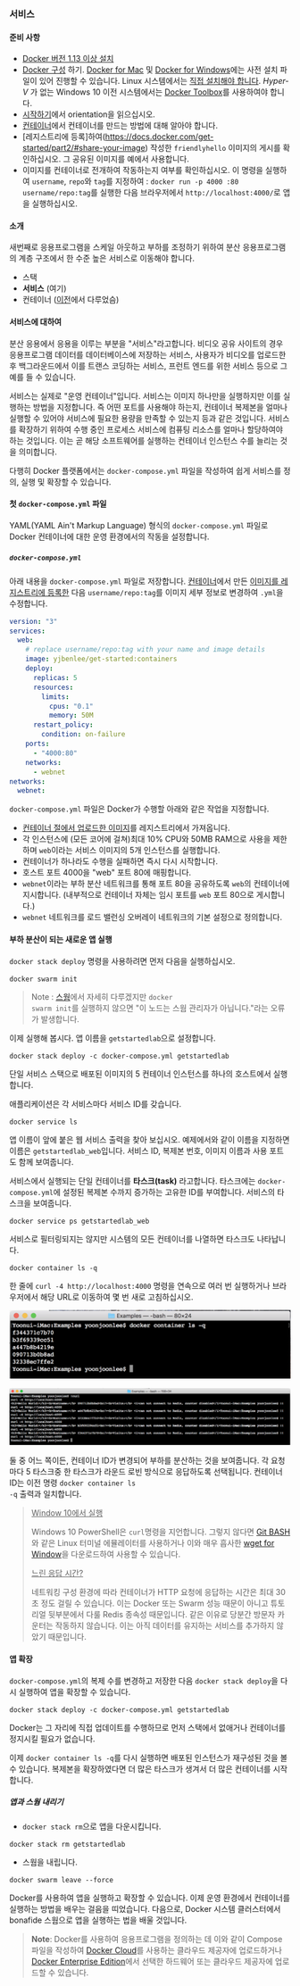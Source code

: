 ### 서비스

#### <a name="prerequisites"></a>준비 사항

-	[Docker 버전 1.13 이상 설치](https://docs.docker.com/engine/installation/)
-	[Docker 구성](https://docs.docker.com/compose/overview/) 하기. [Docker for Mac](https://docs.docker.com/docker-for-mac/) 및 [Docker for Windows](https://docs.docker.com/docker-for-windows/)에는 사전 설치 파일이 있어 진행할 수 있습니다. Linux 시스템에서는 [직접 설치해야 합니다](https://github.com/docker/compose/releases). *Hyper-V* 가 없는 Windows 10 이전 시스템에서는 [Docker Toolbox](https://docs.docker.com/toolbox/overview/)를 사용하여야 합니다.
-	[시작하기](orientation.md)에서 orientation을 읽으십시오.
-	[컨테이너](containers.md)에서 컨테이너를 만드는 방법에 대해 알아야 합니다.
-	[레지스트리에 등록]하여(https://docs.docker.com/get-started/part2/#share-your-image) 작성한 <code>friendlyhello</code> 이미지의 게시를 확인하십시오. 그 공유된 이미지를 예에서 사용합니다.
-	이미지를 컨테이너로 전개하여 작동하는지 여부를 확인하십시오. 이 명령을 실행하여 <code>username</code>, <code>repo</code>와 <code>tag</code>를 지정하여 : <code>docker run -p 4000 :80 username/repo:tag</code>를 실행한 다음 브라우저에서 <code>http://localhost:4000/</code>로 앱을 실행하십시오.

#### 소개

새번째로 응용프로그램을 스케일 아웃하고 부하를 조정하기 위하여 분산 응용프로그램의 계층 구조에서 한 수준 높은 서비스로 이동해야 합니다.

-	스택
-	**서비스** (여기)
-	컨테이너 ([이전](containers.md)에서 다루었슴)

#### 서비스에 대하여

분산 응용에서 응용을 이루는 부분을 "서비스"라고합니다. 비디오 공유 사이트의 경우 응용프로그램 데이터를 데이터베이스에 저장하는 서비스, 사용자가 비디오를 업로드한 후 백그라운드에서 이를 트랜스 코딩하는 서비스, 프런트 엔드를 위한 서비스 등으로 그 예를 들 수 있습니다.

서비스는 실제로 "운영 컨테이너"입니다. 서비스는 이미지 하나만을 실행하지만 이를 실행하는 방법을 지정합니다. 즉 어떤 포트를 사용해야 하는지, 컨테이너 복제본을 얼마나 실행할 수 있어야 서비스에 필요한 용량을 만족할 수 있는지 등과 같은 것입니다. 서비스를 확장하기 위하여 수행 중인 프로세스 서비스에 컴퓨팅 리소스를 얼마나 할당하여야 하는 것입니다. 이는 곧 해당 소프트웨어를 실행하는 컨테이너 인스턴스 수를 늘리는 것을 의미합니다.

다행히 Docker 플랫폼에서는 <code>docker-compose.yml</code> 파일을 작성하여 쉽게 서비스를 정의, 실행 및 확장할 수 있습니다.

#### 첫 <code>docker-compose.yml</code> 파일

YAML(YAML Ain't Markup Language) 형식의 <code>docker-compose.yml</code> 파일로 Docker 컨테이너에 대한 운영 환경에서의 작동을 설정합니다.

##### <code>docker-compose.yml</code>

아래 내용을 <code>docker-compose.yml</code> 파일로 저장합니다. [컨테이너](containers.md)에서 만든 [이미지를 레지스트리에 등록한](containers.md/#share-your-image) 다음 <code>username/repo:tag</code>를 이미지 세부 정보로 변경하여 <code>.yml</code>을 수정합니다.

```YAML
version: "3"
services:
  web:
    # replace username/repo:tag with your name and image details
    image: yjbenlee/get-started:containers
    deploy:
      replicas: 5
      resources:
        limits:
          cpus: "0.1"
          memory: 50M
      restart_policy:
        condition: on-failure
    ports:
      - "4000:80"
    networks:
      - webnet
networks:
  webnet:
```

<code>docker-compose.yml</code> 파일은 Docker가 수행할 아래와 같은 작업을 지정합니다.

-	[컨테이너 절에서 업로드한 이미지](containers.md)를 레지스트리에서 가져옵니다.
-	각 인스턴스에 (모든 코어에 걸쳐)최대 10% CPU와 50MB RAM으로 사용을 제한하며 <code>web</code>이라는 서비스 이미지의 5개 인스턴스를 실행합니다.
-	컨테이너가 하나라도 수행을 실패하면 즉시 다시 시작합니다.
-	호스트 포트 4000을 "web" 포트 80에 매핑합니다.
-	<code>webnet</code>이라는 부하 분산 네트워크를 통해 포트 80을 공유하도록 <code>web</code>의 컨테이너에 지시합니다. (내부적으로 컨테이너 자체는 임시 포트를 <code>web</code> 포트 80으로 게시합니다.)
-	<code>webnet</code> 네트워크를 로드 밸런싱 오버레이 네트워크의 기본 설정으로 정의합니다.

<a name="run-your-new-load-balanced-app"> </a>

#### 부하 분산이 되는 새로운 앱 실행

<code>docker stack deploy</code> 명령을 사용하려면 먼저 다음을 실행하십시오.

```
docker swarm init
```

> Note : [스웜](swarm.md)에서 자세히 다루겠지만 <code>docker swarm init</code>를 실행하지 않으면 "이 노드는 스웜 관리자가 아닙니다."라는 오류가 발생합니다.

이제 실행해 봅시다. 앱 이름을 <code>getstartedlab</code>으로 설정합니다.

```
docker stack deploy -c docker-compose.yml getstartedlab
```

단일 서비스 스택으로 배포된 이미지의 5 컨테이너 인스턴스를 하나의 호스트에서 실행합니다.

애플리케이션은 각 서비스마다 서비스 ID를 갖습니다.

```
docker service ls
```

앱 이름이 앞에 붙은 웹 서비스 출력을 찾아 보십시오. 예제에서와 같이 이름을 지정하면 이름은 <code>getstartedlab_web</code>입니다. 서비스 ID, 복제본 번호, 이미지 이름과 사용 포트도 함께 보여줍니다.

서비스에서 실행되는 단일 컨테이너를 **타스크(task)** 라고합니다. 타스크에는 <code>docker-compose.yml</code>에 설정된 복제본 수까지 증가하는 고유한 ID를 부여합니다. 서비스의 타스크을 보여줍니다.

```
docker service ps getstartedlab_web
```

서비스로 필터링되지는 않지만 시스템의 모든 컨테이너를 나열하면 타스크도 나타납니다.

```
docker container ls -q
```

한 줄에 <code>curl -4 http://localhost:4000</code> 명령을 연속으로 여러 번 실행하거나 브라우저에서 해당 URL로 이동하여 몇 번 새로 고침하십시오.

![localhost](Pics/screen_shot-19-01.png)

![localhost](Pics/screen_shot-19-02.png)

둘 중 어느 쪽이든, 컨테이너 ID가 변경되어 부하를 분산하는 것을 보여줍니다. 각 요청마다 5 타스크중 한 타스크가 라운드 로빈 방식으로 응답하도록 선택됩니다. 컨테이너 ID는 이전 명령 <code>docker container ls -q</code> 출력과 일치합니다.

> <u>Window 10에서 실행</u>
>
> Windows 10 PowerShell은 <code>curl</code>명령을 지언합니다. 그렇지 않다면 [Git BASH](https://git-for-windows.github.io/)와 같은 Linux 터미널 에뮬레이터를 사용하거나 이와 매우 흡사한 [wget for Window](http://gnuwin32.sourceforge.net/packages/wget.htm)을 다운로드하여 사용할 수 있습니다.
>
> <u>느린 응답 시간?</u>
>
> 네트워킹 구성 환경에 따라 컨테이너가 HTTP 요청에 응답하는 시간은 최대 30초 정도 걸릴 수 있습니다. 이는 Docker 또는 Swarm 성능 때문이 아니고 튜토리얼 뒷부분에서 다룰 Redis 종속성 때문입니다. 같은 이유로 당분간 방문자 카운터는 작동하지 않습니다. 이는 아직 데이터를 유지하는 서비스를 추가하지 않았기 때문입니다.

#### 앱 확장

<code>docker-compose.yml</code>의 복제 수를 변경하고 저장한 다음 <code>docker stack deploy</code>을 다시 실행하여 앱을 확장할 수 있습니다.

```
docker stack deploy -c docker-compose.yml getstartedlab
```

Docker는 그 자리에 직접 업데이트를 수행하므로 먼저 스택에서 없애거나 컨테이너를 정지시킬 필요가 없습니다.

이제 <code>docker container ls -q</code>를 다시 실행하면 배포된 인스턴스가 재구성된 것을 볼 수 있습니다. 복제본을 확장하였다면 더 많은 타스크가 생겨서 더 많은 컨테이너를 시작합니다.

##### 앱과 스웜 내리기

-	<code>docker stack rm</code>으로 앱을 다운시킵니다.

```
docker stack rm getstartedlab
```

-	스웜을 내립니다.

```
docker swarm leave --force
```

Docker를 사용하여 앱을 실행하고 확장할 수 있습니다. 이제 운영 환경에서 컨테이너를 실행하는 방법을 배우는 걸음을 띠었습니다. 다음으로, Docker 시스템 클러스터에서 bonafide 스웜으로 앱을 실행하는 법을 배울 것입니다.

> **Note**: Docker를 사용하여 응용프로그램을 정의하는 데 이와 같이 Compose 파일을 작성하여 [Docker Cloud](https://docs.docker.com/docker-cloud/)를 사용하는 클라우드 제공자에 업로드하거나 [Docker Enterprise Edition](https://www.docker.com/enterprise-edition)에서 선택한 하드웨어 또는 클라우드 제공자에 업로드할 수 있습니다.
